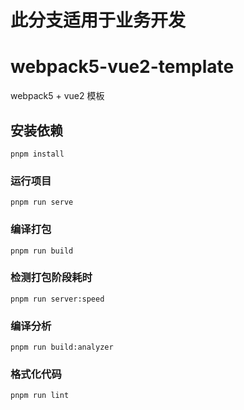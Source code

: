 # 此分支适用于业务开发

# webpack5-vue2-template

webpack5 + vue2 模板

## 安装依赖

```
pnpm install
```

### 运行项目

```
pnpm run serve
```

### 编译打包

```
pnpm run build
```

### 检测打包阶段耗时

```
pnpm run server:speed
```

### 编译分析

```
pnpm run build:analyzer
```

### 格式化代码

```
pnpm run lint
```
